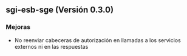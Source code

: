 ## sgi-esb-sge (Versión 0.3.0)

### Mejoras
* No reenviar cabeceras de autorización en llamadas a los servicios externos ni en las respuestas




